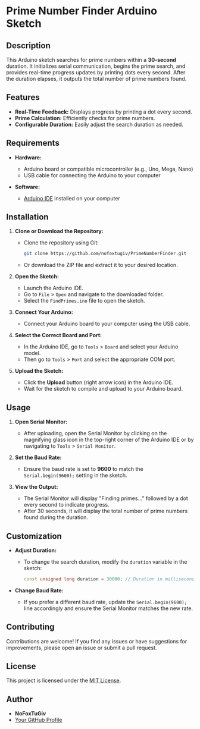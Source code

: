 # Prime Number Finder Arduino Sketch

## Description

This Arduino sketch searches for prime numbers within a **30-second** duration. It initializes serial communication, begins the prime search, and provides real-time progress updates by printing dots every second. After the duration elapses, it outputs the total number of prime numbers found.

## Features

- **Real-Time Feedback:** Displays progress by printing a dot every second.
- **Prime Calculation:** Efficiently checks for prime numbers.
- **Configurable Duration:** Easily adjust the search duration as needed.

## Requirements

- **Hardware:**

  - Arduino board or compatible microcontroller (e.g., Uno, Mega, Nano)
  - USB cable for connecting the Arduino to your computer

- **Software:**
  - [Arduino IDE](https://www.arduino.cc/en/software/) installed on your computer

## Installation

1. **Clone or Download the Repository:**

   - Clone the repository using Git:
     ```bash
     git clone https://github.com/nofoxtugiv/PrimeNumberFinder.git
     ```
   - Or download the ZIP file and extract it to your desired location.

2. **Open the Sketch:**

   - Launch the Arduino IDE.
   - Go to `File` > `Open` and navigate to the downloaded folder.
   - Select the `FindPrimes.ino` file to open the sketch.

3. **Connect Your Arduino:**

   - Connect your Arduino board to your computer using the USB cable.

4. **Select the Correct Board and Port:**

   - In the Arduino IDE, go to `Tools` > `Board` and select your Arduino model.
   - Then go to `Tools` > `Port` and select the appropriate COM port.

5. **Upload the Sketch:**
   - Click the **Upload** button (right arrow icon) in the Arduino IDE.
   - Wait for the sketch to compile and upload to your Arduino board.

## Usage

1. **Open Serial Monitor:**

   - After uploading, open the Serial Monitor by clicking on the magnifying glass icon in the top-right corner of the Arduino IDE or by navigating to `Tools` > `Serial Monitor`.

2. **Set the Baud Rate:**

   - Ensure the baud rate is set to **9600** to match the `Serial.begin(9600);` setting in the sketch.

3. **View the Output:**
   - The Serial Monitor will display "Finding primes..." followed by a dot every second to indicate progress.
   - After 30 seconds, it will display the total number of prime numbers found during the duration.

## Customization

- **Adjust Duration:**

  - To change the search duration, modify the `duration` variable in the sketch:
    ```cpp
    const unsigned long duration = 30000; // Duration in milliseconds (e.g., 30000ms = 30 seconds)
    ```

- **Change Baud Rate:**
  - If you prefer a different baud rate, update the `Serial.begin(9600);` line accordingly and ensure the Serial Monitor matches the new rate.

## Contributing

Contributions are welcome! If you find any issues or have suggestions for improvements, please open an issue or submit a pull request.

## License

This project is licensed under the [MIT License](LICENSE).

## Author

- **NoFoxTuGiv**
- [Your GitHub Profile](https://github.com/nofoxtugiv)

